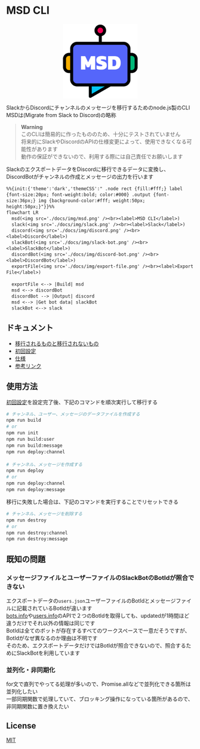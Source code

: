 # MSD CLI

<img src="./docs//img/msd.png" style="margin-left:auto; margin-right:auto; width:200px; display:block;">

SlackからDiscordにチャンネルのメッセージを移行するためのnode.js製のCLI  
MSDは(Migrate from Slack to Discord)の略称  

> **Warning**  
> このCLIは簡易的に作ったもののため、十分にテストされていません  
> 将来的にSlackやDiscordのAPIの仕様変更によって、使用できなくなる可能性があります  
> 動作の保証ができないので、利用する際には自己責任でお願いします  

SlackのエクスポートデータをDiscordに移行できるデータに変換し、DiscordBotがチャンネルの作成とメッセージの出力を行います  

```mermaid
%%{init:{'theme':'dark','themeCSS':" .node rect {fill:#fff;} label {font-size:20px; font-weight:bold; color:#000} .output {font-size:36px;} img {background-color:#fff; weight:50px; height:50px;}"}}%%
flowchart LR
  msd(<img src='./docs/img/msd.png' /><br><label>MSD CLI</label>)
  slack(<img src='./docs/img/slack.png' /><br><label>Slack</label>)
  discord(<img src='./docs/img/discord.png' /><br><label>Discord</label>)
  slackBot(<img src='./docs/img/slack-bot.png' /><br><label>SlackBot</label>)
  discordBot(<img src='./docs/img/discord-bot.png' /><br><label>DiscordBot</label>)
  exportFile(<img src='./docs/img/export-file.png' /><br><label>Export File</label>)

  exportFile <--> |Build| msd
  msd <--> discordBot
  discordBot --> |Output| discord
  msd <--> |Get bot data| slackBot
  slackBot <--> slack
```

## ドキュメント

- [移行されるものと移行されないもの](./docs/migration.md)
- [初回設定](./docs/init.md)
- [仕様](./docs/specification.md)
- [参考リンク](./docs/reference.md)

## 使用方法

[初回設定](./docs/initial-setting.md)を設定完了後、下記のコマンドを順次実行して移行する  

```zsh
# チャンネル、ユーザー、メッセージのデータファイルを作成する
npm run build
# or
npm run init
npm run build:user
npm run build:message
npm run deploy:channel

# チャンネル、メッセージを作成する
npm run deploy
# or
npm run deploy:channel
npm run deploy:message
```

移行に失敗した場合は、下記のコマンドを実行することでリセットできる  

```zsh
# チャンネル、メッセージを削除する
npm run destroy
# or
npm run destroy:channel
npm run destroy:message
```

## 既知の問題

### メッセージファイルとユーザーファイルのSlackBotのBotIdが照合できない

エクスポートデータの`users.json`ユーザーファイルのBotIdとメッセージファイルに記載されているBotIdが違います  
[bots.info](https://api.slack.com/methods/bots.info)や[users.info](https://api.slack.com/methods/users.info)のAPIで２つのBotIdを取得しても、updatedが1時間ほど違うだけでそれ以外の情報は同じです  
BotIdは全てのボットが存在するすべてのワークスペースで一意だそうですが、BotIdがなぜ異なるのか理由は不明です  
そのため、エクスポートデータだけではBotIdが照合できないので、照合するためにSlackBotを利用しています  

### 並列化・非同期化

for文で直列でやってる処理が多いので、Promise.allなどで並列化できる箇所は並列化したい  
一部同期関数で処理していて、ブロッキング操作になっている箇所があるので、非同期関数に置き換えたい  

## License

[MIT](https://opensource.org/licenses/MIT)

